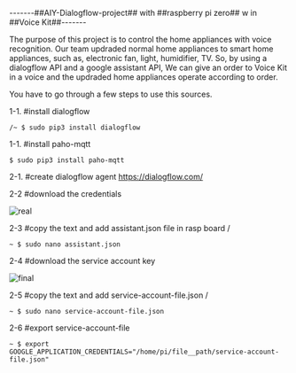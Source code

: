 -------##AIY-Dialogflow-project## with ##raspberry pi zero## w in ##Voice Kit##-------

The purpose of this project is to control the home appliances with voice recognition. Our team updraded normal home appliances to smart home appliances, such as, electronic fan, light, humidifier, TV. So, by using a dialogflow API and a google assistant API, We can give an order to Voice Kit in a voice and the updraded home appliances operate according to order. 

You have to go through a few steps to use this sources.

1-1. #install dialogflow 
```
/~ $ sudo pip3 install dialogflow
```

1-1. #install paho-mqtt 
```
$ sudo pip3 install paho-mqtt
```

2-1. #create dialogflow agent  https://dialogflow.com/


2-2  #download the credentials 

![real](https://user-images.githubusercontent.com/39085495/43694573-efe2dc68-996e-11e8-8155-e3d4fadf0ca4.PNG)

2-3  #copy the text and add assistant.json file in rasp board /
```
~ $ sudo nano assistant.json 
```

2-4  #download the service account key

![final](https://user-images.githubusercontent.com/39085495/43696905-4f5d8a74-997b-11e8-8820-122294be4e08.PNG)

2-5 #copy the text and add service-account-file.json /
```
~ $ sudo nano service-account-file.json
```

2-6 #export service-account-file 
```
~ $ export GOOGLE_APPLICATION_CREDENTIALS="/home/pi/file__path/service-account-file.json"
```


